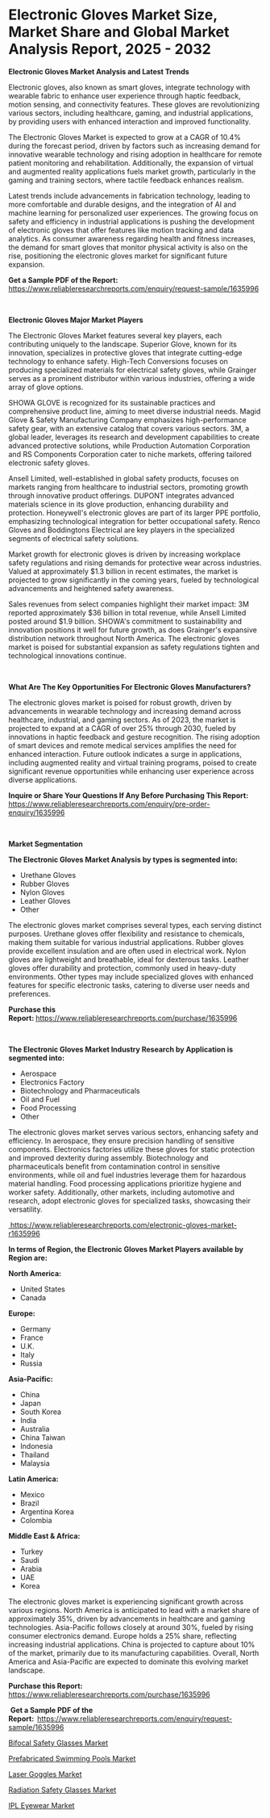 <p><h1>Electronic Gloves Market Size, Market Share and Global Market Analysis Report, 2025 - 2032</h1></p><p><strong>Electronic Gloves Market Analysis and Latest Trends</strong></p>
<p><p>Electronic gloves, also known as smart gloves, integrate technology with wearable fabric to enhance user experience through haptic feedback, motion sensing, and connectivity features. These gloves are revolutionizing various sectors, including healthcare, gaming, and industrial applications, by providing users with enhanced interaction and improved functionality.</p><p>The Electronic Gloves Market is expected to grow at a CAGR of 10.4% during the forecast period, driven by factors such as increasing demand for innovative wearable technology and rising adoption in healthcare for remote patient monitoring and rehabilitation. Additionally, the expansion of virtual and augmented reality applications fuels market growth, particularly in the gaming and training sectors, where tactile feedback enhances realism.</p><p>Latest trends include advancements in fabrication technology, leading to more comfortable and durable designs, and the integration of AI and machine learning for personalized user experiences. The growing focus on safety and efficiency in industrial applications is pushing the development of electronic gloves that offer features like motion tracking and data analytics. As consumer awareness regarding health and fitness increases, the demand for smart gloves that monitor physical activity is also on the rise, positioning the electronic gloves market for significant future expansion.</p></p>
<p><strong>Get a Sample PDF of the Report:&nbsp;</strong> <a href="https://www.reliableresearchreports.com/enquiry/request-sample/1635996?utm_campaign=41&utm_medium=2&utm_source=Github&utm_content=ia&utm_term=06022025&utm_id=electronic-gloves">https://www.reliableresearchreports.com/enquiry/request-sample/1635996</a></p>
<p>&nbsp;</p>
<p><strong>Electronic Gloves Major Market Players</strong></p>
<p><p>The Electronic Gloves Market features several key players, each contributing uniquely to the landscape. Superior Glove, known for its innovation, specializes in protective gloves that integrate cutting-edge technology to enhance safety. High-Tech Conversions focuses on producing specialized materials for electrical safety gloves, while Grainger serves as a prominent distributor within various industries, offering a wide array of glove options.</p><p>SHOWA GLOVE is recognized for its sustainable practices and comprehensive product line, aiming to meet diverse industrial needs. Magid Glove & Safety Manufacturing Company emphasizes high-performance safety gear, with an extensive catalog that covers various sectors. 3M, a global leader, leverages its research and development capabilities to create advanced protective solutions, while Production Automation Corporation and RS Components Corporation cater to niche markets, offering tailored electronic safety gloves.</p><p>Ansell Limited, well-established in global safety products, focuses on markets ranging from healthcare to industrial sectors, promoting growth through innovative product offerings. DUPONT integrates advanced materials science in its glove production, enhancing durability and protection. Honeywell's electronic gloves are part of its larger PPE portfolio, emphasizing technological integration for better occupational safety. Renco Gloves and Boddingtons Electrical are key players in the specialized segments of electrical safety solutions.</p><p>Market growth for electronic gloves is driven by increasing workplace safety regulations and rising demands for protective wear across industries. Valued at approximately $1.3 billion in recent estimates, the market is projected to grow significantly in the coming years, fueled by technological advancements and heightened safety awareness.</p><p>Sales revenues from select companies highlight their market impact: 3M reported approximately $36 billion in total revenue, while Ansell Limited posted around $1.9 billion. SHOWA's commitment to sustainability and innovation positions it well for future growth, as does Grainger's expansive distribution network throughout North America. The electronic gloves market is poised for substantial expansion as safety regulations tighten and technological innovations continue.</p></p>
<p>&nbsp;</p>
<p><strong>What Are The Key Opportunities For Electronic Gloves Manufacturers?</strong></p>
<p><p>The electronic gloves market is poised for robust growth, driven by advancements in wearable technology and increasing demand across healthcare, industrial, and gaming sectors. As of 2023, the market is projected to expand at a CAGR of over 25% through 2030, fueled by innovations in haptic feedback and gesture recognition. The rising adoption of smart devices and remote medical services amplifies the need for enhanced interaction. Future outlook indicates a surge in applications, including augmented reality and virtual training programs, poised to create significant revenue opportunities while enhancing user experience across diverse applications.</p></p>
<p><strong>Inquire or Share Your Questions If Any Before Purchasing This Report:</strong> <a href="https://www.reliableresearchreports.com/enquiry/pre-order-enquiry/1635996?utm_campaign=41&utm_medium=2&utm_source=Github&utm_content=ia&utm_term=06022025&utm_id=electronic-gloves">https://www.reliableresearchreports.com/enquiry/pre-order-enquiry/1635996</a></p>
<p>&nbsp;</p>
<p><strong>Market Segmentation</strong></p>
<p><strong>The Electronic Gloves Market Analysis by types is segmented into:</strong></p>
<p><ul><li>Urethane Gloves</li><li>Rubber Gloves</li><li>Nylon Gloves</li><li>Leather Gloves</li><li>Other</li></ul></p>
<p><p>The electronic gloves market comprises several types, each serving distinct purposes. Urethane gloves offer flexibility and resistance to chemicals, making them suitable for various industrial applications. Rubber gloves provide excellent insulation and are often used in electrical work. Nylon gloves are lightweight and breathable, ideal for dexterous tasks. Leather gloves offer durability and protection, commonly used in heavy-duty environments. Other types may include specialized gloves with enhanced features for specific electronic tasks, catering to diverse user needs and preferences.</p></p>
<p><strong>Purchase this Report:&nbsp;</strong><a href="https://www.reliableresearchreports.com/purchase/1635996?utm_campaign=41&utm_medium=2&utm_source=Github&utm_content=ia&utm_term=06022025&utm_id=electronic-gloves">https://www.reliableresearchreports.com/purchase/1635996</a></p>
<p>&nbsp;</p>
<p><strong>The Electronic Gloves Market Industry Research by Application is segmented into:</strong></p>
<p><ul><li>Aerospace</li><li>Electronics Factory</li><li>Biotechnology and Pharmaceuticals</li><li>Oil and Fuel</li><li>Food Processing</li><li>Other</li></ul></p>
<p><p>The electronic gloves market serves various sectors, enhancing safety and efficiency. In aerospace, they ensure precision handling of sensitive components. Electronics factories utilize these gloves for static protection and improved dexterity during assembly. Biotechnology and pharmaceuticals benefit from contamination control in sensitive environments, while oil and fuel industries leverage them for hazardous material handling. Food processing applications prioritize hygiene and worker safety. Additionally, other markets, including automotive and research, adopt electronic gloves for specialized tasks, showcasing their versatility.</p></p>
<p><a href="https://www.reliableresearchreports.com/electronic-gloves-market-r1635996?utm_campaign=41&utm_medium=2&utm_source=Github&utm_content=ia&utm_term=06022025&utm_id=electronic-gloves">&nbsp;https://www.reliableresearchreports.com/electronic-gloves-market-r1635996</a></p>
<p><strong>In terms of Region, the Electronic Gloves Market Players available by Region are:</strong></p>
<p>
    <p> <strong> North America: </strong>
        <ul>
            <li>United States</li>
            <li>Canada</li>
        </ul>
        </p> 
    <p> <strong> Europe: </strong>
        <ul>
            <li>Germany</li>
            <li>France</li>
            <li>U.K.</li>
            <li>Italy</li>
            <li>Russia</li>
        </ul>
        </p> 
    <p> <strong> Asia-Pacific: </strong>
        <ul>
            <li>China</li>
            <li>Japan</li>
            <li>South Korea</li>
            <li>India</li>
            <li>Australia</li>
            <li>China Taiwan</li>
            <li>Indonesia</li>
            <li>Thailand</li>
            <li>Malaysia</li>
        </ul>
        </p> 
    <p> <strong> Latin America: </strong>
        <ul>
            <li>Mexico</li>
            <li>Brazil</li>
            <li>Argentina Korea</li>
            <li>Colombia</li>
        </ul>
        </p> 
    <p> <strong> Middle East & Africa: </strong>
        <ul>
            <li>Turkey</li>
            <li>Saudi</li>
            <li>Arabia</li>
            <li>UAE</li>
            <li>Korea</li>
        </ul>
    </p>
    </p>
<p><p>The electronic gloves market is experiencing significant growth across various regions. North America is anticipated to lead with a market share of approximately 35%, driven by advancements in healthcare and gaming technologies. Asia-Pacific follows closely at around 30%, fueled by rising consumer electronics demand. Europe holds a 25% share, reflecting increasing industrial applications. China is projected to capture about 10% of the market, primarily due to its manufacturing capabilities. Overall, North America and Asia-Pacific are expected to dominate this evolving market landscape.</p></p>
<p><strong>Purchase this Report: </strong><a href="https://www.reliableresearchreports.com/purchase/1635996?utm_campaign=41&utm_medium=2&utm_source=Github&utm_content=ia&utm_term=06022025&utm_id=electronic-gloves">https://www.reliableresearchreports.com/purchase/1635996</a></p>
<p>&nbsp;<strong>Get a Sample PDF of the Report:&nbsp;&nbsp;</strong><a href="https://www.reliableresearchreports.com/enquiry/request-sample/1635996?utm_campaign=41&utm_medium=2&utm_source=Github&utm_content=ia&utm_term=06022025&utm_id=electronic-gloves">https://www.reliableresearchreports.com/enquiry/request-sample/1635996</a></p>
<p><strong></strong></p>
<p><p><a href="https://github.com/aiexisaliwan/Market-Research-Report-List-1/blob/main/bifocal-safety-glasses-market.md?utm_campaign=41&utm_medium=2&utm_source=Github&utm_content=ia&utm_term=06022025&utm_id=electronic-gloves">Bifocal Safety Glasses Market</a></p><p><a href="https://github.com/sholympia197070/Market-Research-Report-List-1/blob/main/prefabricated-swimming-pools-market.md?utm_campaign=41&utm_medium=2&utm_source=Github&utm_content=ia&utm_term=06022025&utm_id=electronic-gloves">Prefabricated Swimming Pools Market</a></p><p><a href="https://github.com/techerghalim/Market-Research-Report-List-1/blob/main/laser-goggles-market.md?utm_campaign=41&utm_medium=2&utm_source=Github&utm_content=ia&utm_term=06022025&utm_id=electronic-gloves">Laser Goggles Market</a></p><p><a href="https://github.com/philaphindo/Market-Research-Report-List-1/blob/main/radiation-safety-glasses-market.md?utm_campaign=41&utm_medium=2&utm_source=Github&utm_content=ia&utm_term=06022025&utm_id=electronic-gloves">Radiation Safety Glasses Market</a></p><p><a href="https://github.com/janraimondo83/Market-Research-Report-List-1/blob/main/ipl-eyewear-market.md?utm_campaign=41&utm_medium=2&utm_source=Github&utm_content=ia&utm_term=06022025&utm_id=electronic-gloves">IPL Eyewear Market</a></p></p>